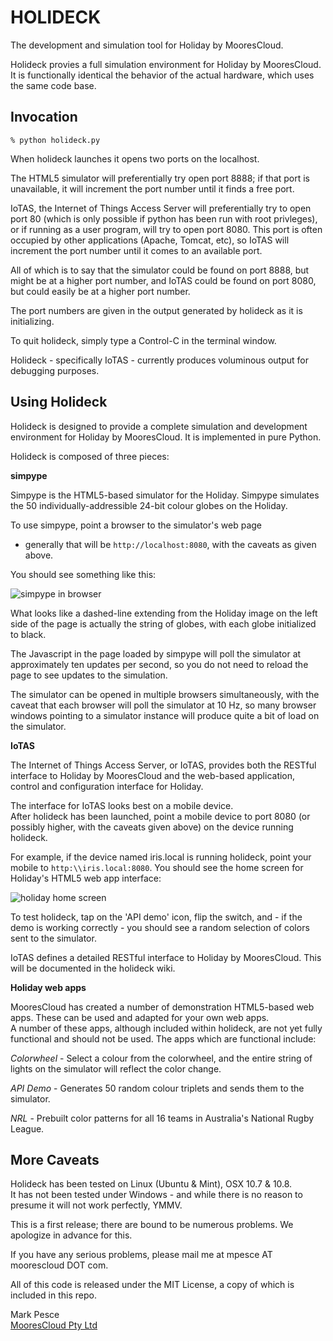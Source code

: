 HOLIDECK
========

The development and simulation tool for Holiday by MooresCloud.

Holideck provies a full simulation environment for Holiday by MooresCloud.
It is functionally identical the behavior of the actual hardware, which
uses the same code base.

Invocation
----------

`% python holideck.py`

When holideck launches it opens two ports on the localhost. 

The HTML5 simulator will preferentially try open port 8888; 
if that port is unavailable, it will increment the port number
until it finds a free port.

IoTAS, the Internet of Things Access Server will preferentially
try to open port 80 (which is only possible if python has been
run with root privleges), or if running as a user program, will 
try to open port 8080.  This port is often occupied by other
applications (Apache, Tomcat, etc), so IoTAS will increment the port
number until it comes to an available port.

All of which is to say that the simulator could be found on port 8888,
but might be at a higher port number, and IoTAS could be found on
port 8080, but could easily be at a higher port number.

The port numbers are given in the output generated by holideck as
it is initializing.

To quit holideck, simply type a Control-C in the terminal window.

Holideck - specifically IoTAS - currently produces voluminous output
for debugging purposes.


Using Holideck
--------------

Holideck is designed to provide a complete simulation and development
environment for Holiday by MooresCloud.  It is implemented in pure
Python.

Holideck is composed of three pieces:

**simpype**

Simpype is the HTML5-based simulator for the Holiday.  Simpype 
simulates the 50 individually-addressible 24-bit colour globes
on the Holiday.

To use simpype, point a browser to the simulator's web page 
- generally that will be `http://localhost:8080`, with the caveats
as given above.

You should see something like this:

![simpype in browser](http://dev.moorescloud.com/wp-content/uploads/2013/08/simpype.jpg)

What looks like a dashed-line extending from the Holiday image on the left
side of the page is actually the string of globes, with each globe
initialized to black.

The Javascript in the page loaded by simpype will poll the simulator
at approximately ten updates per second, so you do not need to reload
the page to see updates to the simulation.

The simulator can be opened in multiple browsers simultaneously,
with the caveat that each browser will poll the simulator at 
10 Hz, so many browser windows pointing to a simulator instance
will produce quite a bit of load on the simulator.

**IoTAS**

The Internet of Things Access Server, or IoTAS, provides both the 
RESTful interface to Holiday by MooresCloud and the web-based
application, control and configuration interface for Holiday.

The interface for IoTAS looks best on a mobile device.  
After holideck has been launched, point a mobile device to port
8080 (or possibly higher, with the caveats given above) on the 
device running holideck.  

For example, if the device named 
iris.local is running holideck, point your mobile to 
`http:\\iris.local:8080`.  You should see the home screen
for Holiday's HTML5 web app interface:

![holiday home screen](http://dev.moorescloud.com/wp-content/uploads/2013/08/holideck-home.jpg)

To test holideck, tap on the 'API demo' icon, flip the switch, and - 
if the demo is working correctly - you should see a random selection
of colors sent to the simulator.

IoTAS defines a detailed RESTful interface to Holiday by MooresCloud.
This will be documented in the holideck wiki.

**Holiday web apps**

MooresCloud has created a number of demonstration HTML5-based
web apps. These can be used and adapted for your own web apps.  
A number of these apps, although included within holideck, are not
yet fully functional and should not be used. The apps which are 
functional include:

*Colorwheel* - Select a colour from the colorwheel, and the entire
string of lights on the simulator will reflect the color change.

*API Demo* - Generates 50 random colour triplets and sends them 
to the simulator.

*NRL* - Prebuilt color patterns for all 16 teams in Australia's
National Rugby League.


More Caveats
------------

Holideck has been tested on Linux (Ubuntu & Mint), OSX 10.7 & 10.8.  
It has not been tested under Windows - and while there is no reason
to presume it will not work perfectly, YMMV.

This is a first release; there are bound to be numerous problems. We
apologize in advance for this.

If you have any serious problems, please mail me at mpesce AT moorescloud DOT com.

All of this code is released under the MIT License, a copy of which 
is included in this repo.

Mark Pesce  
[MooresCloud Pty Ltd](http://moorescloud.com)
